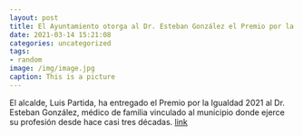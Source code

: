 ```yaml
---
layout: post
title: El Ayuntamiento otorga al Dr. Esteban González el Premio por la Igualdad 2021
date: 2021-03-14 15:21:08
categories: uncategorized
tags:
- random
image: /img/image.jpg
caption: This is a picture
---
```

El alcalde, Luis Partida, ha entregado el Premio por la Igualdad 2021 al Dr. Esteban González, médico de familia vinculado al municipio donde ejerce su profesión desde hace casi tres décadas. [link](https://www.ayto-villacanada.es/tu-ayuntamiento/el-ayuntamiento-otorga-al-dr-esteban-gonzalez-el-premio-por-la-igualdad-2021/)
